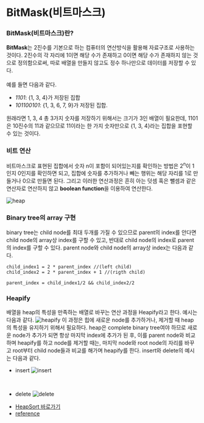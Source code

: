 # BitMask(비트마스크)

### BitMask(비트마스크)란?
 **BitMask**는 2진수를 기본으로 하는 컴퓨터의 연산방식을 활용해 자료구조로 사용하는 것이다. 2진수의 각 자리에 1이면 해당 수가 존재하고 0이면 해당 수가 존재하지 않는 것으로 정의함으로써, 따로 배열을 만들지 않고도 정수 하나만으로 데이터를 저장할 수 있다.
 <br><br>
 예를 들면 다음과 같다.
 
 + *1101*: {1, 3, 4}가 저장된 집합
 + *101100101*: {1, 3, 6, 7, 9}가 저장된 집합.

원래라면 1, 3, 4 총 3가지 숫자를 저장하기 위해서는 크기가 3인 배열이 필요한데, 1101은 10진수의 11과 같으므로 11이라는 한 가지 숫자만으로 {1, 3, 4}라는 집합을 포현할 수 있는 것이다.

### 비트 연산
비트마스크로 표현된 집합에서 숫자 n이 포함이 되어있는지를 확인하는 방법은 2<sup>n</sup>이 1인지 0인지를 확인하면 되고, 집합에 숫자를 추가하거나 빼는 행위는 해당 자리를 1로 만들거나 0으로 만들면 된다. 그리고 이러한 연산과정은 흔히 아는 덧셈 혹은 뺄셈과 같은 연산자로 연산하지 않고 **boolean function**을 이용하여 연산한다.

![heap](https://user-images.githubusercontent.com/119858743/209532535-f798e378-1c26-4557-b1e4-37b52abb6d3f.png)
<br>

### Binary tree의 array 구현
binary tree는 child node를 최대 두개를 가질 수 있으므로 parent의 index를 안다면 child node의 array상 index를 구할 수 있고, 반대로 child node의 index로 parent의 index를 구할 수 있다. parent node와 child node의 array상 index는 다음과 같다.
```
child_index1 = 2 * parent_index //(left child)
child_index2 = 2 * parent_index + 1 //(rigth child)

parent_index = child_index1/2 && child_index2/2
```

### Heapify
배열을 heap의 특성을 만족하는 배열로 바꾸는 연산 과정을 Heapify라고 한다. 예시는 다음과 같다.
![heapify](https://user-images.githubusercontent.com/119858743/209534968-20c99587-dd6a-46b1-9ea8-1f5e676760bc.png)
이 과정은 힙에 새로운 node를 추가하거나, 제거할 때 heap의 특성을 유지하기 위해서 필요하다. heap은 complete binary tree여야 하므로 새로운 node가 추가가 되면 항상 마지막 index에 추가가 된 후, 이를 parent node와 비교하며 heapify를 하고 node를 제거할 때는, 마지막 node와 root node의 자리를 바꾸고 root부터 child node들과 비교를 해가며 heapify를 한다.
insert와 delete의 예시는 다음과 같다.

+ insert
![insert](https://user-images.githubusercontent.com/119858743/209535983-66373601-2562-4029-8878-2e9ce47f12bd.png)
<br>

+ delete
![delete](https://user-images.githubusercontent.com/119858743/209536044-082626df-64a5-4e6b-bfc1-bd86eeeafdc7.png)


* [HeapSort 바로가기](/Algorithm/Sort/HeapSort)
* [reference](https://ratsgo.github.io/data%20structure&algorithm/2017/09/27/heapsort/)

